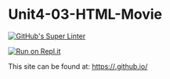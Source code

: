 # Unit4-03-HTML-Movie
[![GitHub's Super Linter](https://github.com/ICS20-Programming-Grace-S/Unit4-03-HTML-Movie/workflows/GitHub's%20Super%20Linter/badge.svg)](https://github.com/ICS20-Programming-Grace-S/Unit4-03-HTML-Movie/actions)



[![Run on Repl.it](https://repl.it/badge/github/ICS20-Programming-Grace-S/Unit4-03-HTML-Movie)](https://repl.it/github/ICS20-Programming-Grace-S/Unit4-03-HTML-Movie)



This site can be found at: [https://<ICS20-Programming-Grace-S>.github.io/<Unit4-03-HTML-Movie>](https://ICS20-Programming-Grace-S.github.io/Unit4-03-HTML-Movie)